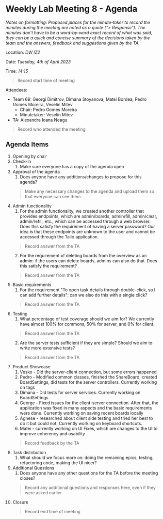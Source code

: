 # Weekly Lab Meeting 8 - Agenda

*Notes on formatting:
Proposed places for the minute-taker to record the minutes during the meeting are noted as a quote ("> Response").
The minutes don’t have to be a word-by-word exact record of what was said, they can be a quick and concise summary of the decisions taken by the team and the answers, feedback and suggestions given by the TA.*

Location: *DW IZ2*

Date: *Tuesday, 4th of April 2023*

Time: *14:15*
> Record start time of meeting

Attendees:
- Team 69: Georgi Dimitrov, Dimana Stoyanova, Matei Bordea, Pedro Gomes Moreira, Veselin Mitev
  - Chair: Pedro Gomes Moreira
  - Minutetaker: Veselin Mitev
- TA: Alexandra Ioana Neagu
> Record who attended the meeting

## Agenda Items
1. Opening by chair
2. Check-in
    1. Make sure everyone has a copy of the agenda open
3. Approval of the agenda
    1. Does anyone have any additions/changes to propose for this agenda?
    > Make any necessary changes to the agenda and upload them so that everyone can see them
4. Admin functionality
    1. For the admin functionality, we created another controller that provides endpoints, which are admin/boards, admin/fill, admin/clear, admin/refill, etc., which can be accessed through a web browser. Does this satisfy the requirement of having a server password? Our idea is that these endpoints are unknown to the user and cannot be accessed through the Talio application.
    > Record answer from the TA
    2. For the requirement of deleting boards from the overview as an admin: if the users can delete boards, admins can also do that. Does this satisfy the requirement?
    > Record answer from the TA
5. Basic requirements
    1. For the requirement "To open task details through double-click, so I can add further details": can we also do this with a single click?
    > Record answer from the TA
6. Testing
    1. What percentage of test coverage should we aim for? We currently have almost 100% for commons, 50% for server, and 0% for client.
    > Record answer from the TA
    2. Are the server tests sufficient if they are simple? Should we aim to write more extensive tests?
    > Record answer from the TA
7. Product Showcase
    1. Vesko - Did the server-client connection, but some errors happened
    2. Pedro - Modified common classes, finished the ShareBoard, created BoardSettings, did tests for the server controllers. Currently working on tags
    3. Dimana - Did tests for server services. Currently working on BoardSettings. 
    4. George - Fixed issues for the client-server connection. After that, the application was fixed in many aspects and the basic requirements were done. Currently working on saving recent boards locally
    5. Agnese - researched about client side testing and tried her best to do it but could not. Currently working on keyboard shortcuts.
    6. Matei - currently working on UI Fixes, which are changes to the UI to improve coherency and usability
    > Record feedback by the TA
8. Task distribution 
    1. What should we focus more on: doing the remaining epics, testing, refactoring code, making the UI nicer?
10. Additional Questions
    1. Does anyone have any other questions for the TA before the meeting closes?
    > Record any additional questions and responses here, even if they were asked earlier
11. Closure
    > Record end time of meeting
